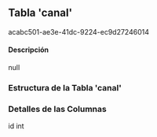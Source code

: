 
## Tabla 'canal'
acabc501-ae3e-41dc-9224-ec9d27246014
#### Descripción

null

### Estructura de la Tabla 'canal'




### Detalles de las Columnas
id
int

